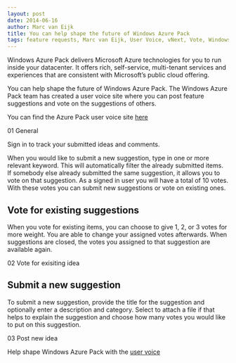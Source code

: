 ```yaml
---
layout: post
date: 2014-06-16
author: Marc van Eijk
title: You can help shape the future of Windows Azure Pack
tags: feature requests, Marc van Eijk, User Voice, vNext, Vote, Windows Azure Pack
---
```

Windows Azure Pack delivers Microsoft Azure technologies for you to run inside your datacenter. It offers rich, self-service, multi-tenant services and experiences that are consistent with Microsoft’s public cloud offering.

You can help shape the future of Windows Azure Pack. The Windows Azure Pack team has created a user voice site where you can post feature suggestions and vote on the suggestions of others.

You can find the Azure Pack user voice site [here](http://feedback.azure.com/forums/255259-azure-pack)

01 General

Sign in to track your submitted ideas and comments.

When you would like to submit a new suggestion, type in one or more relevant keyword. This will automatically filter the already submitted items. If somebody else already submitted the same suggestion, it allows you to vote on that suggestion. As a signed in user you will have a total of 10 votes. With these votes you can submit new suggestions or vote on existing ones.

## Vote for existing suggestions

When you vote for existing items, you can choose to give 1, 2, or 3 votes for more weight. You are able to change your assigned votes afterwards. When suggestions are closed, the votes you assigned to that suggestion are available again.

02 Vote for exisiting idea

## Submit a new suggestion

To submit a new suggestion, provide the title for the suggestion and optionally enter a description and category. Select to attach a file if that helps to explain the suggestion and choose how many votes you would like to put on this suggestion.

03 Post new idea

Help shape Windows Azure Pack with the [user voice](http://feedback.azure.com/forums/255259-azure-pack)
